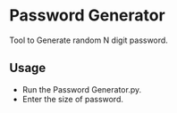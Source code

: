 # Password Generator 
Tool to Generate random N digit password.

## Usage 

- Run the Password Generator.py.
- Enter the size of password.
